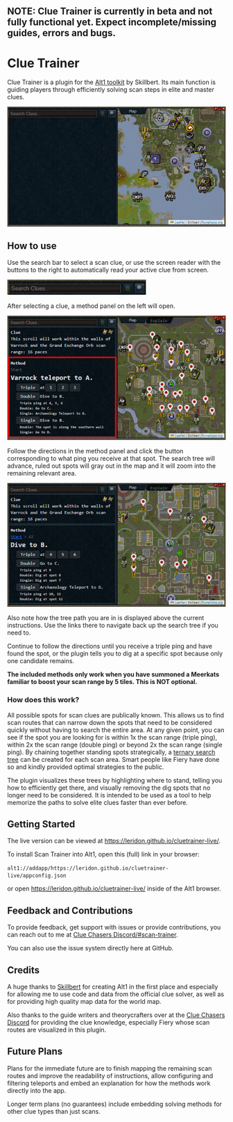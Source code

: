 ## NOTE: Clue Trainer is currently in beta and not fully functional yet. Expect incomplete/missing guides, errors and bugs.

# Clue Trainer

Clue Trainer is a plugin for the [Alt1 toolkit](https://runeapps.org/) by Skillbert.
Its main function is guiding players through efficiently solving scan steps in elite and master clues.

![](.github/readmeassets/screenshot.png)

## How to use

Use the search bar to select a scan clue, or use the screen reader with the buttons to the right to automatically read your active clue from screen.

![](.github/readmeassets/searchbar.png)

After selecting a clue, a method panel on the left will open.

![](.github/readmeassets/scantree.png)

Follow the directions in the method panel and click the button corresponding to what ping you receive at that spot.
The search tree will advance, ruled out spots will gray out in the map and it will zoom into the remaining relevant area. 

![img.png](.github/readmeassets/advancedtree.png)

Also note how the tree path you are in is displayed above the current instructions.
Use the links there to navigate back up the search tree if you need to.

Continue to follow the directions until you receive a triple ping and have found the spot, or the plugin tells you to dig at a specific spot because only one candidate remains.

**The included methods only work when you have summoned a Meerkats familiar to boost your scan range by 5 tiles. This is NOT optional.**


### How does this work?

All possible spots for scan clues are publically known.
This allows us to find scan routes that can narrow down the spots that need to be considered quickly without having to search the entire area. 
At any given point, you can see if the spot you are looking for is within 1x the scan range (triple ping), within 2x the scan range (double ping) or beyond 2x the scan range (single ping). 
By chaining together standing spots strategically, a [ternary search tree](https://en.wikipedia.org/wiki/Ternary_search_tree) can be created for each scan area.
Smart people like Fiery have done so and kindly provided optimal strategies to the public.

The plugin visualizes these trees by highlighting where to stand, telling you how to efficiently get there, and visually removing the dig spots that no longer need to be considered. It is intended to be used as a tool to help memorize the paths to solve elite clues faster than ever before.

## Getting Started

The live version can be viewed at https://leridon.github.io/cluetrainer-live/.

To install Scan Trainer into Alt1, open this (full) link in your browser:

```alt1://addapp/https://leridon.github.io/cluetrainer-live/appconfig.json```

or open https://leridon.github.io/cluetrainer-live/ inside of the Alt1 browser.

## Feedback and Contributions

To provide feedback, get support with issues or provide contributions, you can reach out to me at [Clue Chasers Discord/#scan-trainer](https://discord.com/channels/332595657363685377/1103737270114209825).

You can also use the issue system directly here at GitHub.

## Credits

A huge thanks to [Skillbert](https://github.com/skillbert) for creating Alt1 in the first place and especially for allowing me to use code and data from the official clue solver, as well as for providing high quality map data for the world map.

Also thanks to the guide writers and theorycrafters over at the [Clue Chasers Discord](https://discord.gg/cluechasers) for providing the clue knowledge, especially Fiery whose scan routes are visualized in this plugin.

## Future Plans

Plans for the immediate future are to finish mapping the remaining scan routes and improve the readability of instructions, allow configuring and filtering teleports and embed an explanation for how the methods work directly into the app.

Longer term plans (no guarantees) include embedding solving methods for other clue types than just scans.